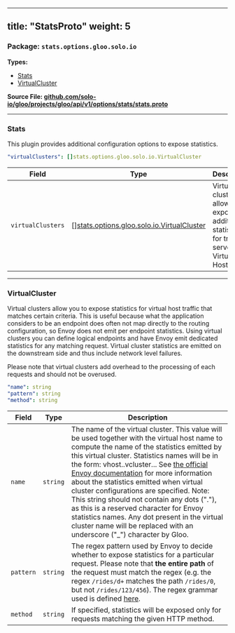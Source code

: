 
---
title: "StatsProto"
weight: 5
---

<!-- Code generated by solo-kit. DO NOT EDIT. -->


### Package: `stats.options.gloo.solo.io` 
**Types:**


- [Stats](#stats)
- [VirtualCluster](#virtualcluster)
  



**Source File: [github.com/solo-io/gloo/projects/gloo/api/v1/options/stats/stats.proto](https://github.com/solo-io/gloo/blob/main/projects/gloo/api/v1/options/stats/stats.proto)**





---
### Stats

 
This plugin provides additional configuration options to expose statistics.

```yaml
"virtualClusters": []stats.options.gloo.solo.io.VirtualCluster

```

| Field | Type | Description |
| ----- | ---- | ----------- | 
| `virtualClusters` | [[]stats.options.gloo.solo.io.VirtualCluster](../stats.proto.sk/#virtualcluster) | Virtual clusters allow exposing additional statistics for traffic served by a Virtual Host. |




---
### VirtualCluster

 
Virtual clusters allow you to expose statistics for virtual host traffic that matches certain criteria.
This is useful because what the application considers to be an endpoint does often not map directly to
the routing configuration, so Envoy does not emit per endpoint statistics. Using virtual clusters you can define
logical endpoints and have Envoy emit dedicated statistics for any matching request. Virtual cluster statistics
are emitted on the downstream side and thus include network level failures.

Please note that virtual clusters add overhead to the processing of each requests and should not be overused.

```yaml
"name": string
"pattern": string
"method": string

```

| Field | Type | Description |
| ----- | ---- | ----------- | 
| `name` | `string` | The name of the virtual cluster. This value will be used together with the virtual host name to compute the name of the statistics emitted by this virtual cluster. Statistics names will be in the form: vhost.<virtual host name>.vcluster.<virtual cluster name>.<stat name>. See [the official Envoy documentation](https://www.envoyproxy.io/docs/envoy/v1.5.0/configuration/http_filters/router_filter#config-http-filters-router-stats) for more information about the statistics emitted when virtual cluster configurations are specified. Note: This string should not contain any dots ("."), as this is a reserved character for Envoy statistics names. Any dot present in the virtual cluster name will be replaced with an underscore ("_") character by Gloo. |
| `pattern` | `string` | The regex pattern used by Envoy to decide whether to expose statistics for a particular request. Please note that **the entire path** of the request must match the regex (e.g. the regex `/rides/d+` matches the path `/rides/0`, but not `/rides/123/456`). The regex grammar used is defined [here](https://en.cppreference.com/w/cpp/regex/ecmascript). |
| `method` | `string` | If specified, statistics will be exposed only for requests matching the given HTTP method. |





<!-- Start of HubSpot Embed Code -->
<script type="text/javascript" id="hs-script-loader" async defer src="//js.hs-scripts.com/5130874.js"></script>
<!-- End of HubSpot Embed Code -->
